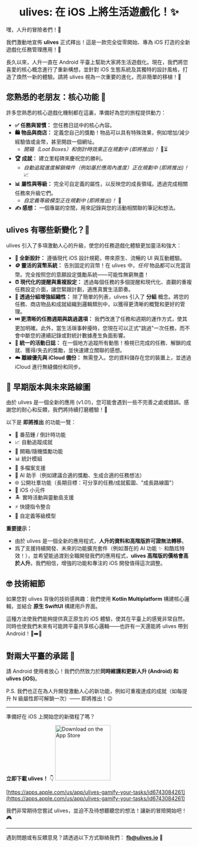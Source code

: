 <h1 align="center" padding="100">ulives: 在 iOS 上將生活遊戲化！✨</h1>

嘿，人升的冒險者們！👋

我們激動地宣佈 **ulives** 正式釋出！這是一款完全從零開始、專為 iOS 打造的全新遊戲化任務管理應用！🎉

長久以來，人升一直在 Android 平臺上幫助大家將生活遊戲化。現在，我們將您喜愛的核心概念進行了重新構想，並針對 iOS 生態系統及其獨特的設計風格，打造了煥然一新的體驗。請將 ulives 視為一次重要的進化，而非簡單的移植！🚀

## 您熟悉的老朋友：核心功能 👯

許多您熟悉的核心遊戲化機制都在這裏，準備好為您的旅程提供動力：

*   **✅ 任務與習慣：** 您任務日誌中的核心內容。
*   **🛍️ 物品與商店：** 定義您自己的獎勵！物品可以具有特殊效果，例如增加/減少經驗值或金幣，甚至開啟一個網址。
    *   *開箱（Loot Boxes）和倒計時效果正在規劃中 (即將推出)！* 🎁⏳
*   **🏆 成就：** 建立里程碑來慶祝您的勝利。
    *   *自動追蹤進度解鎖條件（例如基於應用內進度）正在規劃中 (即將推出)！* 📈
*   **📊 屬性與等級：** 完全可自定義的屬性，以反映您的成長領域。透過完成相關任務來升級它們。
    *   *自定義等級模型正在規劃中 (即將推出)！* 🧬
*   **✍️ 感想：** 一個專屬的空間，用來記錄與您的活動相關聯的筆記和想法。

## ulives 有哪些新變化？🤔

ulives 引入了多項激動人心的升級，使您的任務遊戲化體驗更加靈活和強大：

*   **🎨 全新設計：** 遵循現代 iOS 設計規範，帶來原生、流暢的 UI 與互動體驗。
*   **🪙 靈活的貨幣系統：** 告別固定的貨幣！在 ulives 中，*任何* 物品都可以充當貨幣。完全按照您的意願設定獎勵系統——可能性無窮無盡！
*   **⏰ 現代化的提醒與重複設定：** 透過每個任務的多個提醒和現代化、直觀的重複任務設定介面，讓您緊跟計劃，適應真實生活節奏。
*   **📂 透過分組增強組織性：** 除了簡單的列表，ulives 引入了 **分組** 概念。將您的任務、商店物品和成就組織到邏輯類別中，以獲得更清晰的概覽和更好的管理。
*   **⏭️ 更清晰的任務週期與跳過選項：** 我們改進了任務和週期的運作方式，使其更加明確。此外，當生活瑣事幹擾時，您現在可以正式"跳過"一次任務，而不會中斷您的連續記錄或對統計數據產生負面影響。
*   **📜 統一的活動日誌：** 在一個地方追蹤所有動態！檢視已完成的任務、解鎖的成就、獲得/失去的獎勵，並快速建立關聯的感想。
*   **☁️ 離線優先與 iCloud 備份：** 無需登入。您的資料儲存在您的裝置上，並透過 iCloud 進行無縫備份和同步。

## 🌱 早期版本與未來路線圖

由於 ulives 是一個全新的應用 (v1.0!)，您可能會遇到一些不完善之處或錯誤。感謝您的耐心和反饋，我們將持續打磨體驗！🙏

以下是 **即將推出** 的功能一覽：

*   🍅 番茄鍾 / 倒計時功能
*   📈 自動追蹤成就
*   🎁 開箱/隨機獎勵功能
*   📊 統計模組
*   👥 多檔案支援
*   🤖 AI 助手（例如建議合適的獎勵、生成合適的任務想法）
*   🌐 公開社羣功能（長期目標：可分享的任務/成就藍圖、"成長路線圖"）
*   📱 iOS 小元件
*   🏝️ 實時活動與靈動島支援
*   ⚡ 快捷指令整合
*   🧬 自定義等級模型

**重要提示：**

*   由於 ulives 是一個全新的應用程式，**人升的資料和高階版許可證無法轉移**。
*   爲了支援持續開發、未來的功能擴充套件（例如潛在的 AI 功能 ✨ 和酷炫特效！），並希望能過渡到全職開發我們的應用程式，**ulives 高階版的價格會高於人升**。我們相信，增強的功能和專注的 iOS 開發值得這次調整。

## 🤓 技術細節

如果您對 ulives 背後的技術感興趣：我們使用 **Kotlin Multiplatform** 構建核心邏輯，並結合 **原生 SwiftUI** 構建用戶界面。

這種方法使我們能夠提供真正原生的 iOS 體驗，使其在平臺上的感覺非常自然，同時也使我們未來有可能跨平臺共享核心邏輯——也許有一天還能將 ulives 帶到 Android！🤖➡️🍏

## 對兩大平臺的承諾 💪

請 Android 使用者放心！我們仍然致力於**同時維護和更新人升 (Android) 和 ulives (iOS)**。

P.S. 我們也正在為人升開發激動人心的新功能，例如可重複達成的成就（如每提升 N 級屬性即可解鎖一次）—— 即將推出！😉

---

準備好在 iOS 上開始您的新徵程了嗎？

**立即下載 ulives！** 👇
[<img src="https://developer.apple.com/assets/elements/badges/download-on-the-app-store.svg" alt="Download on the App Store" width="150">](https://apps.apple.com/us/app/ulives-gamify-your-tasks/id6743084261)

[https://apps.apple.com/us/app/ulives-gamify-your-tasks/id6743084261](https://apps.apple.com/us/app/ulives-gamify-your-tasks/id6743084261)

我們非常期待您嘗試 ulives，並迫不及待想聽聽您的想法！讓新的冒險開始吧！🎮

---

遇到問題或有反饋意見？請透過以下方式聯絡我們： **fb@ulives.io** 📧 

